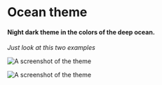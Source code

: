 # Ocean theme

#### Night dark theme in the colors of the deep ocean.


*Just look at this two examples*

![A screenshot of the theme](http://mandziuk-market.com/media/images/example1.png)


![A screenshot of the theme](http://mandziuk-market.com/media/images/example2.png)
